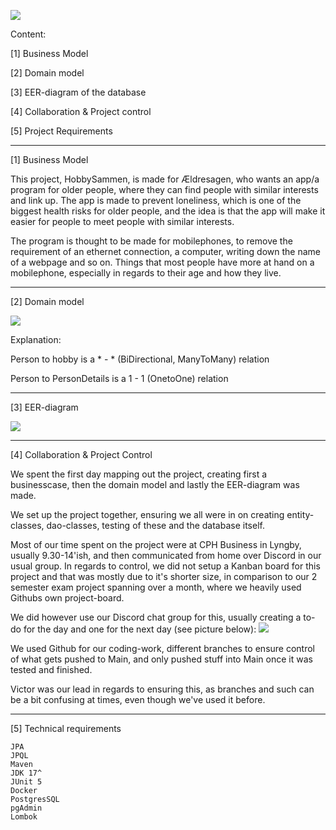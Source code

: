 ![](C:\Users\rasmu\Downloads\HobbyLogo.drawio.png)

Content:

[1] Business Model

[2] Domain model

[3] EER-diagram of the database

[4] Collaboration & Project control

[5] Project Requirements

***********************

[1] Business Model

This project, HobbySammen, is made for Ældresagen, who wants an app/a program for older people, where they can find people with similar interests and link up.
The app is made to prevent loneliness, which is one of the biggest health risks for older people, and the idea is that the app 
will make it easier for people to meet people with similar interests. 

The program is thought to be made for mobilephones, to remove the requirement of an ethernet connection,
a computer, writing down the name of a webpage and so on. Things that most people have more at hand on a mobilephone, especially in regards to their age and how they live.


***********************

[2] Domain model

![](C:\Users\rasmu\Downloads\HobbySammen.png)

Explanation:

Person to hobby is a * - * (BiDirectional, ManyToMany) relation

Person to PersonDetails is a 1 - 1 (OnetoOne) relation



***********************
[3] EER-diagram

![](C:\Users\rasmu\Downloads\HobbySammenEERdiagram.png)

***********************

[4] Collaboration & Project Control

We spent the first day mapping out the project, creating first a businesscase, then the domain model and lastly the EER-diagram was made.

We set up the project together, ensuring we all were in on creating entity-classes, dao-classes, testing of these and the database itself.

Most of our time spent on the project were at CPH Business in Lyngby, usually 9.30-14'ish, and then communicated from home over Discord in our usual group.
In regards to control, we did not setup a Kanban board for this project and that was mostly due to it's shorter size, in comparison to our 2 semester exam project spanning over a month, 
where we heavily used Githubs own project-board.


We did however use our Discord chat group for this, usually creating a to-do for the day and one for the next day (see picture below):
![](C:\Users\rasmu\Downloads\DiscordStyring.png)

We used Github for our coding-work, different branches to ensure control of what gets pushed to Main, and only pushed stuff into Main once it was tested and finished.

Victor was our lead in regards to ensuring this, as branches and such can be a bit confusing at times, even though we've used it before.


***********************

[5] Technical requirements 

    JPA
    JPQL
    Maven
    JDK 17^
    JUnit 5
    Docker
    PostgresSQL
    pgAdmin
    Lombok


